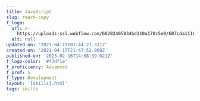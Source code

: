 ```yaml
---
title: JavaScript
slug: react-copy
f_logo:
  url: >-
    https://uploads-ssl.webflow.com/60282405834bd110a170c5e0/607cda11180ab9e7042f93bd_skill2.png
  alt: null
updated-on: '2021-04-19T01:44:27.311Z'
created-on: '2021-04-17T21:47:52.968Z'
published-on: '2023-02-16T14:58:39.621Z'
f_logo-color: '#f7df1e'
f_proficiency: Advanced
f_prof: 5
f_type: Development
layout: '[skills].html'
tags: skills
---
```



